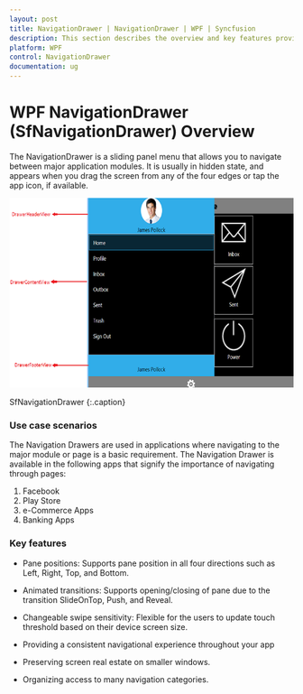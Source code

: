 ```yaml
---
layout: post
title: NavigationDrawer | NavigationDrawer | WPF | Syncfusion
description: This section describes the overview and key features provided on the WPF platform in the SfNavigationDrawer. 
platform: WPF
control: NavigationDrawer
documentation: ug
---
```


# WPF NavigationDrawer (SfNavigationDrawer) Overview

The NavigationDrawer is a sliding panel menu that allows you to navigate between major application modules. It is usually in hidden state, and appears when you drag the screen from any of the four edges or tap the app icon, if available.

![Overview image of NavigationDrawer](Overview_images/Overview_img1.png) 
                                              
SfNavigationDrawer
{:.caption}

### Use case scenarios

The Navigation Drawers are used in applications where navigating to the major module or page is a basic requirement. The Navigation Drawer is available in the following apps that signify the importance of navigating through pages:

1. Facebook
2. Play Store
3. e-Commerce Apps
4. Banking Apps

### Key features

* Pane positions: Supports pane position in all four directions such as Left, Right, Top, and Bottom. 

* Animated transitions: Supports opening/closing of pane due to the transition SlideOnTop, Push, and Reveal.

* Changeable swipe sensitivity: Flexible for the users to update touch threshold based on their device screen size.

* Providing a consistent navigational experience throughout your app

* Preserving screen real estate on smaller windows.

* Organizing access to many navigation categories.
